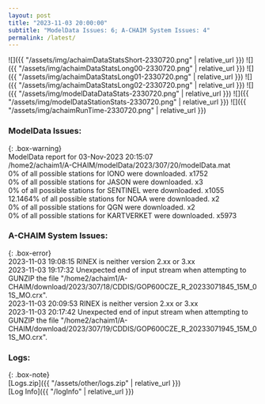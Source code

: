 ```yaml
---
layout: post
title: "2023-11-03 20:00:00"
subtitle: "ModelData Issues: 6; A-CHAIM System Issues: 4"
permalink: /latest/
---
```


![]({{ "/assets/img/achaimDataStatsShort-2330720.png" | relative_url }})
![]({{ "/assets/img/achaimDataStatsLong00-2330720.png" | relative_url }})
![]({{ "/assets/img/achaimDataStatsLong01-2330720.png" | relative_url }})
![]({{ "/assets/img/achaimDataStatsLong02-2330720.png" | relative_url }})
![]({{ "/assets/img/modelDataDataStats-2330720.png" | relative_url }})
![]({{ "/assets/img/modelDataStationStats-2330720.png" | relative_url }})
![]({{ "/assets/img/achaimRunTime-2330720.png" | relative_url }})


### ModelData Issues:  
  
{: .box-warning}  
 ModelData report for 03-Nov-2023 20:15:07   
 /home2/achaim1/A-CHAIM/modelData/2023/307/20/modelData.mat   
 0% of all possible stations for IONO were downloaded. x1752   
 0% of all possible stations for JASON were downloaded. x3   
 0% of all possible stations for SENTINEL were downloaded. x1055   
 12.1464% of all possible stations for NOAA were downloaded. x2   
 0% of all possible stations for QGN were downloaded. x2   
 0% of all possible stations for KARTVERKET were downloaded. x5973   
  
### A-CHAIM System Issues:  
  
{: .box-error}  
2023-11-03 19:08:15 RINEX is neither version 2.xx or 3.xx  
2023-11-03 19:17:32 Unexpected end of input stream when attempting to GUNZIP the file "/home2/achaim1/A-CHAIM/download/2023/307/18/CDDIS/GOP600CZE_R_20233071845_15M_01S_MO.crx".  
2023-11-03 20:09:53 RINEX is neither version 2.xx or 3.xx  
2023-11-03 20:17:42 Unexpected end of input stream when attempting to GUNZIP the file "/home2/achaim1/A-CHAIM/download/2023/307/19/CDDIS/GOP600CZE_R_20233071945_15M_01S_MO.crx".  

### Logs:  
  
{: .box-note}  
[Logs.zip]({{ "/assets/other/logs.zip" | relative_url }})  
[Log Info]({{ "/logInfo" | relative_url }})  
